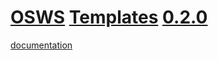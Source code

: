 # [OSWS](https://github.com/OSWS) [Templates](https://github.com/OSWS/OSWS-Templates) [0.2.0](https://github.com/OSWS/OSWS-Templates/wiki/0.2.0)

[documentation](https://github.com/OSWS/OSWS-Templates/wiki)